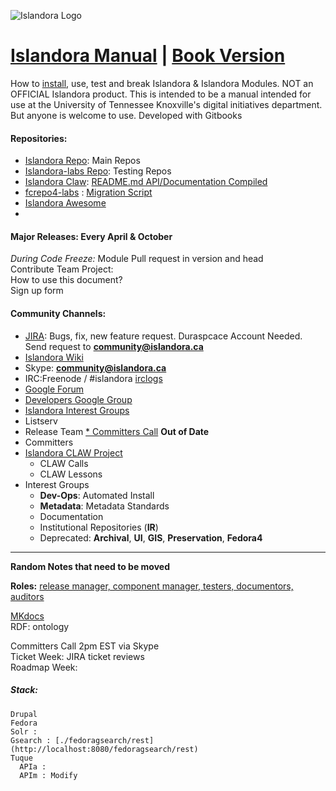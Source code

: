 ![Islandora Logo](http://islandora.ca/sites/default/files/Islandora.png)
# [Islandora Manual](https://github.com/utkdigitalinitiatives/Islandora_manual) | [Book Version](https://www.gitbook.com/book/utkdigitalinitiatives/islandora-manual/)
How to [install](install_islandora.md), use, test and break Islandora & Islandora Modules. NOT an OFFICIAL Islandora product. This is intended to be a manual intended for use at the University of Tennessee Knoxville's digital initiatives department. But anyone is welcome to use. Developed with Gitbooks

#### Repositories:
* [Islandora Repo](https://github.com/Islandora): Main Repos
* [Islandora-labs Repo](https://github.com/Islandora-Labs): Testing Repos
* [Islandora Claw](https://github.com/Islandora-CLAW/): [README.md API/Documentation Compiled](http://islandora-claw.github.io/CLAW/)
* [fcrepo4-labs](https://github.com/fcrepo4-labs) : [Migration Script](https://github.com/fcrepo4-exts/migration-utils)
* [Islandora Awesome](https://github.com/manez/islandora_awesome)
*
#### Major Releases: Every April & October
*During Code Freeze:* Module Pull request in version and head <br/>
Contribute Team Project:<br/>
How to use this document?<br/>
Sign up form<br/>


#### Community Channels:
* [JIRA](https://jira.duraspace.org/browse/ISLANDORA): Bugs, fix, new feature request. Duraspcace Account Needed. Send request to **community@islandora.ca**
* [Islandora Wiki](https://wiki.duraspace.org/display/ISLANDORA/Islandora)
* Skype: **community@islandora.ca**
* IRC:Freenode / #islandora [irclogs](http://irclogs.islandora.ca) 
* [Google Forum](https://groups.google.com/forum/#!topic/islandora)
* [Developers Google Group](https://groups.google.com/forum/?hl=en&fromgroups=#!forum/islandora-dev)
* [Islandora Interest Groups](https://github.com/islandora-interest-groups/)
* Listserv
* Release Team
[* Committers Call](http://islandora.ca/developers/committers_call) **Out of Date**
* Committers
* [Islandora CLAW Project](https://github.com/Islandora-CLAW/CLAW)
  * CLAW Calls
  * CLAW Lessons
* Interest Groups
  * **Dev-Ops**: Automated Install
  * **Metadata**: Metadata Standards
  * Documentation
  * Institutional Repositories (**IR**)
  * Deprecated: **Archival**, **UI**, **GIS**, **Preservation**, **Fedora4**


---
**Random Notes that need to be moved**<br/>

**Roles:** [release manager, component manager, testers, documentors, auditors](http://islandora.ca/resources/contributors)

[MKdocs](http://www.mkdocs.org)<br/>
RDF: ontology

Committers Call 2pm EST via Skype <br/>
Ticket Week: JIRA ticket reviews <br/>
Roadmap Week:

##### Stack:
```
Drupal
Fedora
Solr :
Gsearch : [./fedoragsearch/rest](http://localhost:8080/fedoragsearch/rest)
Tuque
  APIa :
  APIm : Modify

```
 <!-- toc -->

